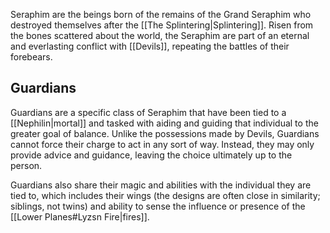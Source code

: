 Seraphim are the beings born of the remains of the Grand Seraphim who destroyed themselves after the [[The Splintering|Splintering]]. Risen from the bones scattered about the world, the Seraphim are part of an eternal and everlasting conflict with [[Devils]], repeating the battles of their forebears.
## Guardians

Guardians are a specific class of Seraphim that have been tied to a [[Nephilin|mortal]] and tasked with aiding and guiding that individual to the greater goal of balance. Unlike the possessions made by Devils, Guardians cannot force their charge to act in any sort of way. Instead, they may only provide advice and guidance, leaving the choice ultimately up to the person. 

Guardians also share their magic and abilities with the individual they are tied to, which includes their wings (the designs are often close in similarity; siblings, not twins) and ability to sense the influence or presence of the [[Lower Planes#Lyzsn Fire|fires]].